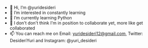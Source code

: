 - 👋 Hi, I’m @yuridesideri
- 👀 I’m interested in constantly learning
- 🌱 I’m currently learning Python
- 💞️ I don't don't think I'm in position to collaborate yet, more like get collaborated 
- 📫 You can reach me on Email: yuridesideri12@gmail.com, Twitter: DesideriYuri and Instagram: @yuri_desideri

<!---
yuridesideri/yuridesideri is a ✨ special ✨ repository because its `README.md` (this file) appears on your GitHub profile.
You can click the Preview link to take a look at your changes.
--->

